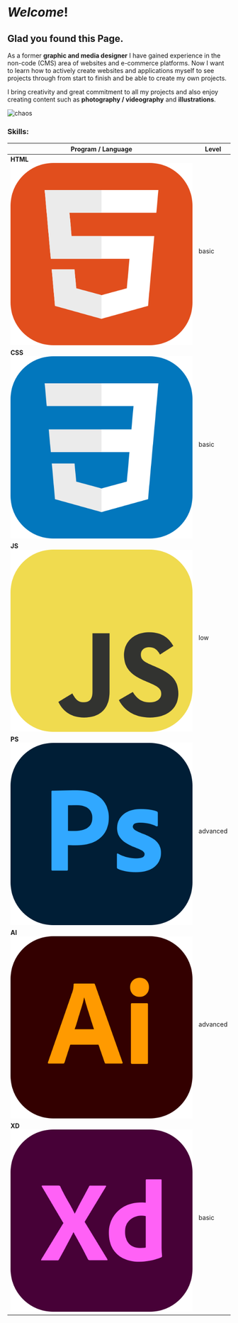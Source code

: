 # *Welcome*!
## Glad you found this Page.

As a former **graphic and media designer** I have gained experience in the non-code (CMS) area of websites and e-commerce platforms. Now I want to learn how to actively create websites and applications myself to see projects through from start to finish and be able to create my own projects.

I bring creativity and great commitment to all my projects and also enjoy creating content such as **photography / videography** and **illustrations**.

![chaos](https://media4.giphy.com/media/v1.Y2lkPTc5MGI3NjExdjJ1dXd2NWJ3ZGIzZHRkaW93ZWZvdXZyaTVyZHV1ODNyMDdidGV1ciZlcD12MV9pbnRlcm5hbF9naWZfYnlfaWQmY3Q9Zw/YaSHZOV9lldomYFO6B/giphy.gif)



### **Skills:**

| Program / Language| Level |
| ----------- | ----------- |
| **HTML** ![HTML](https://github.com/tandpfun/skill-icons/blob/main/icons/HTML.svg)| basic |
| **CSS** ![CSS](https://github.com/tandpfun/skill-icons/blob/main/icons/CSS.svg)| basic |
| **JS** ![JS](https://github.com/tandpfun/skill-icons/blob/main/icons/JavaScript.svg)| low |
| **PS** ![PS](https://github.com/tandpfun/skill-icons/blob/main/icons/Photoshop.svg)| advanced |
| **AI** ![AI](https://github.com/tandpfun/skill-icons/blob/main/icons/Illustrator.svg)| advanced |
| **XD** ![XD](https://github.com/tandpfun/skill-icons/blob/main/icons/XD.svg)| basic |
